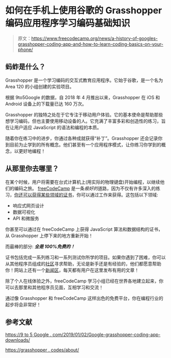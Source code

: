 # 如何在手机上使用谷歌的 Grasshopper 编码应用程序学习编码基础知识

> 原文：<https://www.freecodecamp.org/news/a-history-of-googles-grasshopper-coding-app-and-how-to-learn-coding-basics-on-your-phone/>

## **蚂蚱是什么？**

Grasshopper 是一个学习编码的交互式教育应用程序。它始于谷歌，是一个名为 Area 120 的小组创建的实验项目。

根据 9to5Google 的数据，自 2018 年 4 月推出以来，Grasshopper 在 iOS 和 Android 设备上的下载量已达 160 万次。

Grasshopper 的独特之处在于它专注于移动用户体验。它的基本使命是帮助那些想学习编码，但也主要使用移动设备的人。它充满了丰富多彩和创造性的练习，旨在让用户适应 JavaScript 的语法和编程的本质。

随着你在练习中的进步，你通过各种成就获得“补丁”。Grasshopper 还会记录你到目前为止学到的所有概念。他们甚至有一个应用程序模式，让你练习你学到的概念，以更好地编程！

## 从那里你去哪里？

在某个时候，用户将需要在台式计算机上(用实际的物理键盘)开始编程，以继续他们的编码之旅。 [freeCodeCamp](https://www.freecodecamp.org/) 是一条*极好的*道路，因为不仅有许多深入的练习，[你还可以获得某些领域的证书](https://learn.freecodecamp.org/)，你可以通过工作来获得。这包括以下领域:

*   响应式网页设计
*   数据可视化
*   API 和微服务

你甚至可以通过在 freeCodeCamp 上获得 JavaScript 算法和数据结构的证书，从 Grasshopper 上停下来的地方重新开始！

而最棒的部分: ***全是 100%免费的！***

证书包括完成一系列练习和一系列测试你所学的项目。如果你遇到了困难，你可以从其他程序员组成的[社区](https://www.freecodecamp.org/forum/)寻求帮助，无论是新手还是有经验的，他们都愿意帮助你！网站上还有一个[新闻区](https://www.freecodecamp.org/news/)，每天都有用户在这里发布有用的文章！

除了个人在线体验之外，freeCodeCamp 学习小组已经在世界各地建立起来，你可以去那里和其他程序员见面，互相学习和交流！

通过像 Grasshopper 和 freeCodeCamp 这样出色的免费平台，你在编程行业的起步将会非常好！

## **参考文献**

[https://9 to 5 Google . com/2019/01/02/Google-grasshopper-coding-app-downloads/](https://9to5google.com/2019/01/02/google-grasshopper-coding-app-downloads/)

[https://grasshopper . codes/about/](https://grasshopper.codes/about/)